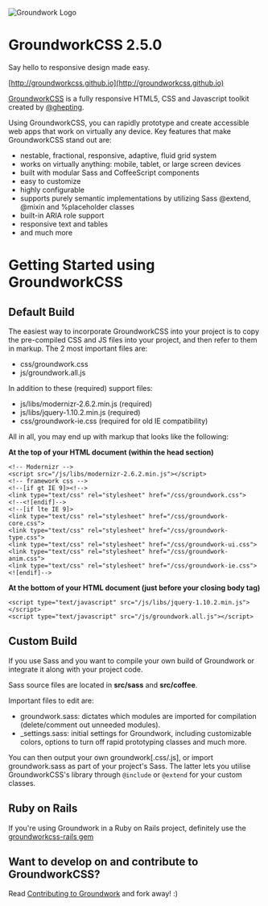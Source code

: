 ![Groundwork Logo](https://0.gravatar.com/avatar/c8ae740c0b5f7dd913308974a07ee02c?s=150)

GroundworkCSS 2.5.0
====

Say hello to responsive design made easy.

[http://groundworkcss.github.io](http://groundworkcss.github.io)

[GroundworkCSS](http://groundworkcss.github.io) is a fully responsive HTML5, CSS 
and Javascript toolkit created by [@ghepting](http://twitter.com/ghepting).

Using GroundworkCSS, you can rapidly prototype and create accessible web apps that 
work on virtually any device. Key features that make GroundworkCSS stand out are:

* nestable, fractional, responsive, adaptive, fluid grid system
* works on virtually anything: mobile, tablet, or large screen devices
* built with modular Sass and CoffeeScript components
* easy to customize
* highly configurable
* supports purely semantic implementations by utilizing Sass @extend, @mixin and 
  %placeholder classes
* built-in ARIA role support
* responsive text and tables
* and much more

Getting Started using GroundworkCSS
====

Default Build
----

The easiest way to incorporate GroundworkCSS into your project is to copy the
pre-compiled CSS and JS files into your project, and then refer to them in
markup. The 2 most important files are:

* css/groundwork.css
* js/groundwork.all.js

In addition to these (required) support files:

* js/libs/modernizr-2.6.2.min.js (required)
* js/libs/jquery-1.10.2.min.js (required)
* css/groundwork-ie.css (required for old IE compatibility)

All in all, you may end up with markup that looks like the following:

**At the top of your HTML document (within the head section)**

    <!-- Modernizr -->
    <script src="/js/libs/modernizr-2.6.2.min.js"></script>
    <!-- framework css -->
    <!--[if gt IE 9]><!-->
    <link type="text/css" rel="stylesheet" href="/css/groundwork.css">
    <!--<![endif]-->
    <!--[if lte IE 9]>
    <link type="text/css" rel="stylesheet" href="/css/groundwork-core.css">
    <link type="text/css" rel="stylesheet" href="/css/groundwork-type.css">
    <link type="text/css" rel="stylesheet" href="/css/groundwork-ui.css">
    <link type="text/css" rel="stylesheet" href="/css/groundwork-anim.css">
    <link type="text/css" rel="stylesheet" href="/css/groundwork-ie.css">
    <![endif]-->

**At the bottom of your HTML document (just before your closing body tag)**

    <script type="text/javascript" src="/js/libs/jquery-1.10.2.min.js"></script>
    <script type="text/javascript" src="/js/groundwork.all.js"></script>


Custom Build
----

If you use Sass and you want to compile your own build of Groundwork or 
integrate it along with your project code.

Sass source files are located in **src/sass** and **src/coffee**.

Important files to edit are:

* groundwork.sass: dictates which modules are imported for compilation
(delete/comment out unneeded modules).
* _settings.sass: initial settings for Groundwork, including customizable 
colors, options to turn off rapid prototyping classes and much more.

You can then output your own groundwork[.css/.js], or import groundwork.sass 
as part of your project's Sass. The latter lets you utilise GroundworkCSS's 
library through ```@include``` or ```@extend``` for your custom classes.


Ruby on Rails
----

If you're using Groundwork in a Ruby on Rails project, definitely use the 
[groundworkcss-rails gem](http://github.com/groundworkcss/groundworkcss-rails)


Want to develop on and contribute to GroundworkCSS?
----
Read [Contributing to Groundwork](https://github.com/groundworkcss/groundwork/wiki/Contributing-to-Groundwork) and fork away!  :)
